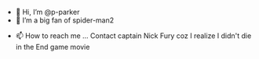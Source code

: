 - 👋 Hi, I’m @p-parker
- 👀 I’m a big fan of spider-man2 
<!---
So big of a fan I would use it as a password hahaha just kidding
---> 
- 📫 How to reach me ... Contact captain Nick Fury coz I realize I didn't die in the End game movie

<!---
p-parker is not ✨ KIDDING ✨
--->
